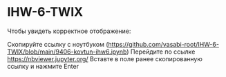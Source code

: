 # IHW-6-TWIX

Чтобы увидеть корректное отображение:

Скопируйте ссылку с ноутбуком (https://github.com/vasabi-root/IHW-6-TWIX/blob/main/9406-kovtun-ihw6.ipynb)
Перейдите по ссылке https://nbviewer.jupyter.org/
Вставте в поле ранее скопированную ссылку и нажмите Enter
